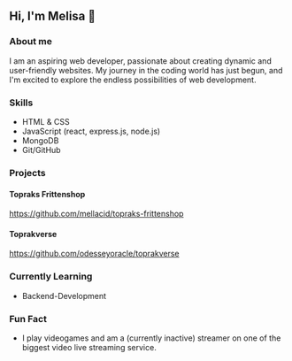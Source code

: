 ## Hi, I'm Melisa 👋

### About me

I am an aspiring web developer, passionate about creating dynamic and user-friendly websites. My journey in the coding world has just begun, and I'm excited to explore the endless possibilities of web development.

### Skills 

- HTML & CSS
- JavaScript (react, express.js, node.js)
- MongoDB
- Git/GitHub

### Projects

#### Topraks Frittenshop
https://github.com/mellacid/topraks-frittenshop

#### Toprakverse
https://github.com/odesseyoracle/toprakverse

### Currently Learning

- Backend-Development

### Fun Fact
- I play videogames and am a (currently inactive) streamer on one of the biggest video live streaming service. 



<!--
**mellacid/mellacid** is a ✨ _special_ ✨ repository because its `README.md` (this file) appears on your GitHub profile.

Here are some ideas to get you started:

- 🔭 I’m currently working on 
- 🌱 I’m currently learning GitHub 
- 👯 I’m looking to collaborate on ...
- 🤔 I’m looking for help with ...
- 💬 Ask me about ...
- 📫 How to reach me: ...
- 😄 Pronouns: ...
- ⚡ Fun fact: ...
-->
